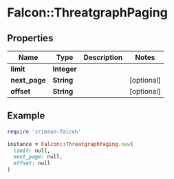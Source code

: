 # Falcon::ThreatgraphPaging

## Properties

| Name | Type | Description | Notes |
| ---- | ---- | ----------- | ----- |
| **limit** | **Integer** |  |  |
| **next_page** | **String** |  | [optional] |
| **offset** | **String** |  | [optional] |

## Example

```ruby
require 'crimson-falcon'

instance = Falcon::ThreatgraphPaging.new(
  limit: null,
  next_page: null,
  offset: null
)
```

